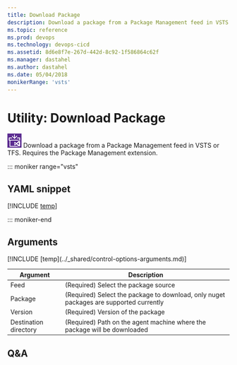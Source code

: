 ```yaml
---
title: Download Package
description: Download a package from a Package Management feed in VSTS or TFS.  Requires the Package Management extension.
ms.topic: reference
ms.prod: devops
ms.technology: devops-cicd
ms.assetid: 8d6e8f7e-267d-442d-8c92-1f586864c62f
ms.manager: dastahel
ms.author: dastahel
ms.date: 05/04/2018
monikerRange: 'vsts'
---
```


# Utility: Download Package

![](_img/downloadpackage.png) Download a package from a Package Management feed in VSTS or TFS.  Requires the Package Management extension.

::: moniker range="vsts"

## YAML snippet

[!INCLUDE [temp](../_shared/yaml/DownloadPackageV0.md)]

::: moniker-end

## Arguments

<table><thead><tr><th>Argument</th><th>Description</th></tr></thead>
<tr><td>Feed</td><td>(Required) Select the package source</td></tr>
<tr><td>Package</td><td>(Required) Select the package to download, only nuget packages are supported currently</td></tr>
<tr><td>Version</td><td>(Required) Version of the package</td></tr>
<tr><td>Destination directory</td><td>(Required) Path on the agent machine where the package will be downloaded</td></tr>
[!INCLUDE [temp](../_shared/control-options-arguments.md)]
</table>

## Q&A

<!-- BEGINSECTION class="md-qanda" -->

<!-- ENDSECTION -->
